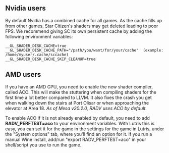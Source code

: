 ## Nvidia users

By default Nvidia has a combined cache for all games. As the cache fills up from other games, Star Citizen's shaders may get deleted leading to poor FPS. We recommend giving SC its own persistent cache by adding the following environment variables:

```
__GL_SHADER_DISK_CACHE=true
__GL_SHADER_DISK_CACHE_PATH="/path/you/want/for/your/cache"  (example: /home/myuser/.cache/sccache)
__GL_SHADER_DISK_CACHE_SKIP_CLEANUP=true
```

## AMD users

If you have an AMD GPU, you need to enable the new shader compiler, called ACO. This will make the stuttering when compiling shaders for the first time a lot better compared to LLVM. It also fixes the crash you get when walking down the stairs at Port Olisar or when approaching the elevator at Area 18.
_As of Mesa v20.2.0, RADV uses ACO by default._

To enable ACO if it is not already enabled by default, you need to add **RADV_PERFTEST=aco** to your environment variables. With Lutris this is easy, you can set it for the game in the settings for the game in Lutris, under the "System options" tab, where you'll find an option for it. If you run a manual Wine install, add/run "export RADV_PERFTEST=aco" in your shell/script you use to run the game.